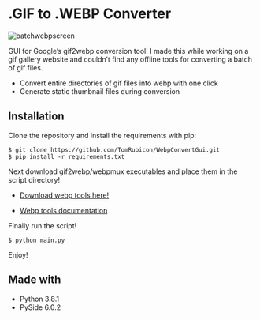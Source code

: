 # .GIF to .WEBP Converter
![batchwebpscreen](https://user-images.githubusercontent.com/1091484/152843081-eb81e709-90bd-4a7e-b1da-f0c601924376.png)

GUI for Google’s gif2webp conversion tool! I made this while working on a gif gallery website and couldn’t find any offline tools for converting a batch of gif files. 
-	Convert entire directories of gif files into webp with one click
-	Generate static thumbnail files during conversion

## Installation
Clone the repository and install the requirements with pip:

    $ git clone https://github.com/TomRubicon/WebpConvertGui.git
    $ pip install -r requirements.txt

Next download gif2webp/webpmux executables and place them in the script directory!

- [Download webp tools here!](https://storage.googleapis.com/downloads.webmproject.org/releases/webp/index.html)

- [Webp tools documentation](https://developers.google.com/speed/webp/docs/gif2webp)

Finally run the script!

    $ python main.py
    
Enjoy!

## Made with
- Python 3.8.1
- PySide 6.0.2
